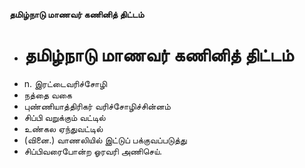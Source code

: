 **தமிழ்நாடு மாணவர் கணினித் திட்டம்**
- # தமிழ்நாடு மாணவர் கணினித் திட்டம்
- n. இரட்டைவரிச்சோழி
- நத்தை வகை
- புண்ணியாத்திரிகர் வரிச்சோழிச்சின்னம்
- சிப்பி வறுக்கும் வட்டில்
- உண்கல ஏந்துவட்டில்
- (வினை.) வாணலியில் இட்டுப் பக்குவப்படுத்து
- சிப்பிவரைபோன்ற ஓரவரி அணிசெய்.

